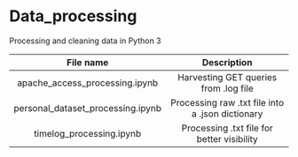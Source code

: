 # Data_processing
Processing and cleaning data in Python 3

| File name | Description |
| :----------:|:-------------:| 
| apache_access_processing.ipynb | Harvesting GET queries from .log file |
| personal_dataset_processing.ipynb | Processing raw .txt file into a .json dictionary |
| timelog_processing.ipynb |  Processing .txt file for better visibility |
